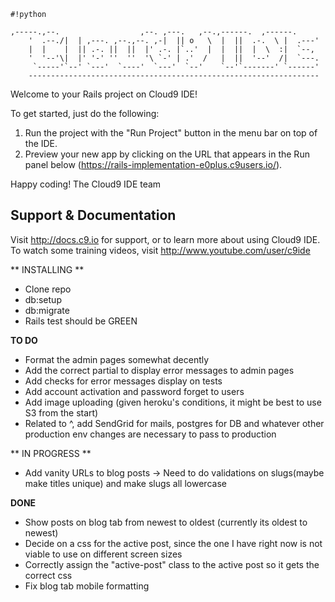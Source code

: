 
```
#!python

,-----.,--.                  ,--. ,---.   ,--.,------.  ,------.
    '  .--./|  | ,---. ,--.,--. ,-|  || o   \  |  ||  .-.  \ |  .---'
    |  |    |  || .-. ||  ||  |' .-. |`..'  |  |  ||  |  \  :|  `--, 
    '  '--'\|  |' '-' ''  ''  '\ `-' | .'  /   |  ||  '--'  /|  `---.
     `-----'`--' `---'  `----'  `---'  `--'    `--'`-------' `------'
    ----------------------------------------------------------------- 
```



Welcome to your Rails project on Cloud9 IDE!

To get started, just do the following:

1. Run the project with the "Run Project" button in the menu bar on top of the IDE.
2. Preview your new app by clicking on the URL that appears in the Run panel below (https://rails-implementation-e0plus.c9users.io/).

Happy coding!
The Cloud9 IDE team


## Support & Documentation

Visit http://docs.c9.io for support, or to learn more about using Cloud9 IDE. 
To watch some training videos, visit http://www.youtube.com/user/c9ide



** INSTALLING **


 - Clone repo
 - db:setup
 - db:migrate
 - Rails test should be GREEN





**TO DO**


- Format the admin pages somewhat decently
- Add the correct partial to display error messages to admin pages
- Add checks for error messages display on tests
- Add account activation and password forget to users
- Add image uploading (given heroku's conditions, it might be best to use S3 from the start)
- Related to ^, add SendGrid for mails, postgres for DB and whatever other production env changes are necessary to pass to production


** IN PROGRESS **
- Add vanity URLs to blog posts -> Need to do validations on slugs(maybe make titles unique) and make slugs all lowercase


**DONE**

- Show posts on blog tab from newest to oldest (currently its oldest to newest)
- Decide on a css for the active post, since the one I have right now is not viable to use on different screen sizes
- Correctly assign the "active-post" class to the active post so it gets the correct css
- Fix blog tab mobile formatting






